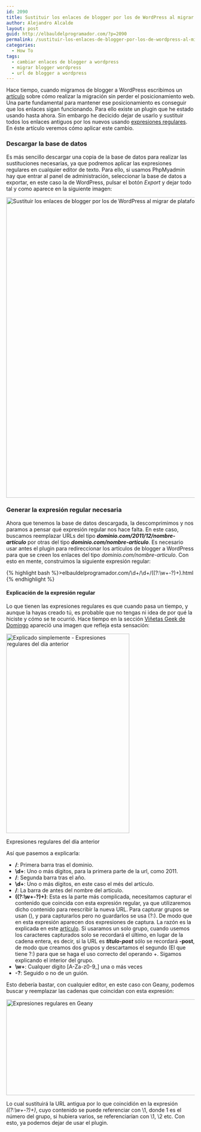```yaml
---
id: 2090
title: Sustituir los enlaces de blogger por los de WordPress al migrar de plataforma
author: Alejandro Alcalde
layout: post
guid: http://elbauldelprogramador.com/?p=2090
permalink: /sustituir-los-enlaces-de-blogger-por-los-de-wordpress-al-migrar-de-plataforma/
categories:
  - How To
tags:
  - cambiar enlaces de blogger a wordpress
  - migrar blogger wordpress
  - url de blogger a wordpress
---
```

Hace tiempo, cuando migramos de blogger a WordPress escribimos un [artículo][1] sobre cómo realizar la migración sin perder el posicionamiento web. Una parte fundamental para mantener ese posicionamiento es conseguir que los enlaces sigan funcionando. Para ello existe un plugin que he estado usando hasta ahora. Sin embargo he decicido dejar de usarlo y sustituir todos los enlaces antiguos por los nuevos usando [expresiones regulares][2]. En éste artículo veremos cómo aplicar este cambio.

<!--more-->

### Descargar la base de datos

Es más sencillo descargar una copia de la base de datos para realizar las sustituciones necesarias, ya que podremos aplicar las expresiones regulares en cualquier editor de texto. Para ello, si usamos PhpMyadmin hay que entrar al panel de administración, seleccionar la base de datos a exportar, en este caso la de WordPress, pulsar el botón *Export* y dejar todo tal y como aparece en la siguiente imagen:

<img src="http://elbauldelprogramador.com/content/uploads/2014/01/Sustituir-los-enlaces-de-blogger-por-los-de-Wordpress-al-migrar-de-plataforma.png" alt="Sustituir los enlaces de blogger por los de WordPress al migrar de plataforma" width="1046" height="803" class="aligncenter size-full wp-image-2091" />

### Generar la expresión regular necesaria

Ahora que tenemos la base de datos descargada, la descomprimimos y nos paramos a pensar qué expresión regular nos hace falta. En este caso, buscamos reemplazar URLs del tipo ***dominio.com/2011/12/nombre-artículo*** por otras del tipo ***dominio.com/nombre-articulo***. Es necesario usar antes el plugin para redireccionar los artículos de blogger a WordPress para que se creen los enlaces del tipo *dominio.com/nombre-articulo*. Con esto en mente, construimos la siguiente expresión regular:

{% highlight bash %}>elbauldelprogramador\.com\/\d+\/\d+\/((?:\w+-?)+)\.html
{% endhighlight %}

#### Explicación de la expresión regular

Lo que tienen las expresiones regulares es que cuando pasa un tiempo, y aunque la hayas creado tú, es probable que no tengas ni idea de por qué la hiciste y cómo se te ocurrió. Hace tiempo en la sección <a href="http://elbauldelprogramador.com/category/offtopic/vinetas-geek/" title="Sección Viñetas Geek" target="_blank">Viñetas Geek de Domingo</a> apareció una imagen que refleja esta sensación:

<div id="attachment_2027" style="width: 339px" class="wp-caption aligncenter">
  <img src="http://elbauldelprogramador.com/content/uploads/2013/12/Explicado-simplemente-Expresiones-regulares-del-día-anterior.jpg" alt="Explicado simplemente - Expresiones regulares del día anterior" width="329" height="533" class="size-full wp-image-2027" />
  
  <p class="wp-caption-text">
    Expresiones regulares del día anterior
  </p>
</div>

Así que pasemos a explicarla:

  * **\/**: Primera barra tras el dominio.
  * **\d+**: Uno o más dígitos, para la primera parte de la url, como 2011.
  * **\/**: Segunda barra tras el año.
  * **\d+**: Uno o más dígitos, en este caso el més del artículo.
  * **\/**: La barra de antes del nombre del artículo.
  * **((?:\w+-?)+)**: Esta es la parte más complicada, necesitamos capturar el contenido que coincida con esta expresión regular, ya que utilizaremos dicho contenido para reescribir la nueva URL. Para capturar grupos se usan (), y para capturarlos pero no guardarlos se usa (?:). De modo que en esta expresión aparecen dos expresiones de captura. La razón es la explicada en este <a href="http://www.regular-expressions.info/captureall.html" title="Capture all" target="_blank">artículo</a>. Si usaramos un solo grupo, cuando usemos los caracteres capturados solo se recordará el último, en lugar de la cadena entera, es decir, si la URL es ***titulo-post*** sólo se recordará **-post**, de modo que creamos dos grupos y descartamos el segundo (El que tiene ?:) para que se haga el uso correcto del operando +. Sigamos explicando el interior del grupo.
  * **\w+**: Cualquer dígito [A-Za-z0-9_] una o más veces
  * **-?**: Seguido o no de un guión.

Esto debería bastar, con cualquier editor, en este caso con Geany, podemos buscar y reemplazar las cadenas que coincidan con esta expresión:

<img src="http://elbauldelprogramador.com/content/uploads/2014/01/Sustituir-los-enlaces-de-blogger-por-los-de-Wordpress-al-migrar-de-plataforma1.png" alt="Expresiones regulares en Geany" width="586" height="256" class="aligncenter size-full wp-image-2092" />

Lo cual sustituirá la URL antigua por lo que coincidión en la expresión *((?:\w+-?)+)*, cuyo contenido se puede referenciar con \1, donde 1 es el número del grupo, si hubiera varios, se referenciarían con \1, \2 etc. Con esto, ya podemos dejar de usar el plugin.



 [1]: http://elbauldelprogramador.com/como-migrar-de-blogger-a-wordpress-sin-perder-seo-y-tips-de-seguridad/ "Cómo migrar de Blogger a WordPress sin perder SEO y Tips de seguridad"
 [2]: http://elbauldelprogramador.com/introduccion-a-las-expresiones-regulares-en-python/ "Introducción a las expresiones regulares en python"